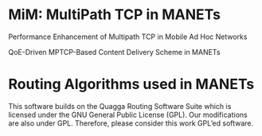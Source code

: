 # MiM: MultiPath TCP in MANETs

Performance Enhancement of Multipath TCP in Mobile Ad Hoc Networks

QoE-Driven MPTCP-Based Content Delivery Scheme in MANETs

# Routing Algorithms used in MANETs
This software builds on the Quagga Routing Software Suite which is licensed under the
GNU General Public License (GPL). Our modifications are also under GPL. Therefore,
please consider this work GPL’ed software.
